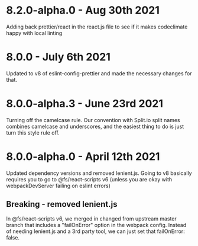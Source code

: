 # 8.2.0-alpha.0 - Aug 30th 2021

Adding back prettier/react in the react.js file to see if it makes codeclimate happy with local linting

# 8.0.0 - July 6th 2021

Updated to v8 of eslint-config-prettier and made the necessary changes for that.


# 8.0.0-alpha.3 - June 23rd 2021

Turning off the camelcase rule. Our convention with Split.io split names combines camelcase and underscores, and the easiest thing to do
is just turn this style rule off.


# 8.0.0-alpha.0 - April 12th 2021

Updated dependency versions and removed lenient.js. Going to v8 basically requires you to go to @fs/react-scripts v6 (unless you 
are okay with webpackDevServer failing on eslint errors)

## Breaking - removed lenient.js
In @fs/react-scripts v6, we merged in changed from upstream master branch that includes a "failOnError" option in the webpack config.
Instead of needing lenient.js and a 3rd party tool, we can just set that failOnError: false.
